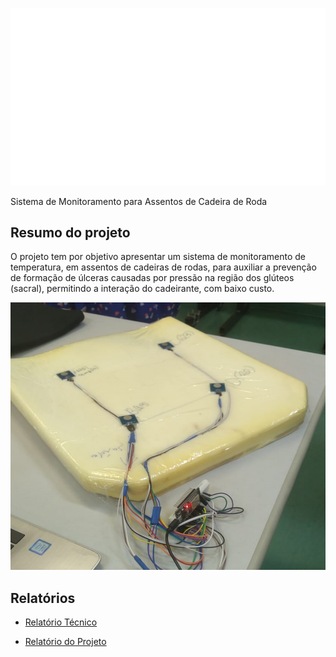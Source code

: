 ![Título](./src/SMAC.png) 

Sistema de Monitoramento para Assentos de Cadeira de Roda

## Resumo do projeto

O projeto tem por objetivo apresentar um sistema de monitoramento de temperatura, em assentos de cadeiras de rodas, para auxiliar a prevenção de formação de úlceras causadas por pressão na região dos glúteos (sacral), permitindo a interação do cadeirante, com baixo custo.

![Ilustrativo](./src/capa.png) 

## Relatórios

- [Relatório Técnico](./tecnico/)

- [Relatório do Projeto](./projeto/)

